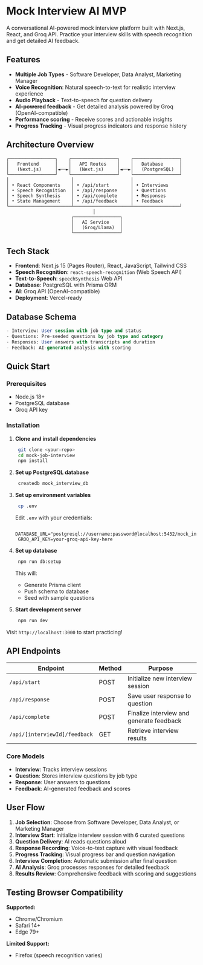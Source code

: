 # Mock Interview AI MVP

A conversational AI-powered mock interview platform built with Next.js, React, and Groq API. Practice your interview skills with speech recognition and get detailed AI feedback.

## Features

- **Multiple Job Types** - Software Developer, Data Analyst, Marketing Manager
- **Voice Recognition**: Natural speech-to-text for realistic interview experience
- **Audio Playback** - Text-to-speech for question delivery
- **AI-powered feedback** - Get detailed analysis powered by Groq (OpenAI-compatible)
- **Performance scoring** - Receive scores and actionable insights
- **Progress Tracking** - Visual progress indicators and response history

## Architecture Overview

```
┌─────────────────┐    ┌─────────────────┐    ┌─────────────────┐
│   Frontend      │    │   API Routes    │    │   Database      │
│   (Next.js)     │◄──►│   (Next.js)     │◄──►│   (PostgreSQL)  │
└─────────────────┘    └─────────────────┘    └─────────────────┘
│                       │                     │
│ • React Components    │ • /api/start        │ • Interviews
│ • Speech Recognition  │ • /api/response     │ • Questions  
│ • Speech Synthesis    │ • /api/complete     │ • Responses
│ • State Management    │ • /api/feedback     │ • Feedback
└───────────────────────┴─────────────────────┴─────────────────┘
                                │
                        ┌─────────────────┐
                        │   AI Service    │
                        │   (Groq/Llama)  │
                        └─────────────────┘
```

## Tech Stack

- **Frontend**: Next.js 15 (Pages Router), React, JavaScript, Tailwind CSS
- **Speech Recognition**: `react-speech-recognition` (Web Speech API)
- **Text-to-Speech**: `speechSynthesis` Web API
- **Database**: PostgreSQL with Prisma ORM
- **AI**: Groq API (OpenAI-compatible)
- **Deployment**: Vercel-ready

## Database Schema

```sql
- Interview: User session with job type and status
- Questions: Pre-seeded questions by job type and category
- Responses: User answers with transcripts and duration
- Feedback: AI-generated analysis with scoring
```

## Quick Start

### Prerequisites

- Node.js 18+ 
- PostgreSQL database
- Groq API key

### Installation

1. **Clone and install dependencies**
   ```bash
    git clone <your-repo>
    cd mock-job-interview
    npm install
   ```

2. **Set up PostgreSQL database**
   ```bash
    createdb mock_interview_db
   ```

3. **Set up environment variables**
   ```bash
    cp .env
   ```

   Edit `.env` with your credentials:
   ```env
    DATABASE_URL="postgresql://username:password@localhost:5432/mock_interview_db"
    GROQ_API_KEY=your-groq-api-key-here
   ```

4. **Set up database**
   ```bash
    npm run db:setup 
   ```

   This will:
   - Generate Prisma client
   - Push schema to database
   - Seed with sample questions

5. **Start development server**
   ```bash
    npm run dev
   ```

Visit `http://localhost:3000` to start practicing!

## API Endpoints

| Endpoint | Method | Purpose |
|----------|--------|---------|
| `/api/start` | POST | Initialize new interview session |
| `/api/response` | POST | Save user response to question |
| `/api/complete` | POST | Finalize interview and generate feedback |
| `/api/[interviewId]/feedback` | GET | Retrieve interview results |

### Core Models

- **Interview**: Tracks interview sessions
- **Question**: Stores interview questions by job type
- **Response**: User answers to questions
- **Feedback**: AI-generated feedback and scores

## User Flow

1. **Job Selection**: Choose from Software Developer, Data Analyst, or Marketing Manager
2. **Interview Start**: Initialize interview session with 6 curated questions
3. **Question Delivery**: AI reads questions aloud
4. **Response Recording**: Voice-to-text capture with visual feedback
5. **Progress Tracking**: Visual progress bar and question navigation
6. **Interview Completion**: Automatic submission after final question
7. **AI Analysis**: Groq processes responses for detailed feedback
8. **Results Review**: Comprehensive feedback with scoring and suggestions

## Testing Browser Compatibility

**Supported:**
- Chrome/Chromium
- Safari 14+
- Edge 79+

**Limited Support:**
- Firefox (speech recognition varies)